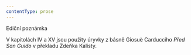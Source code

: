 ```yaml
---
contentType: prose
---
```


Ediční poznámka

  

V kapitolách IV a XV jsou použity úryvky z básně Giosuè Carducciho _Před San Guido_ v překladu Zdeňka Kalisty.
